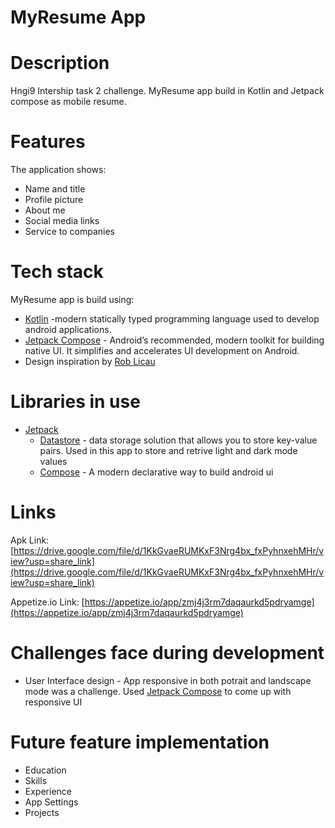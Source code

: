 # MyResume App
# Description
Hngi9 Intership task 2 challenge. MyResume app build in Kotlin and Jetpack compose as mobile resume.

# Features
The application shows:
- Name and title
- Profile picture
- About me
- Social media links
- Service to companies

# Tech stack
MyResume app is build using:
- [Kotlin](https://developer.android.com/kotlin) -modern statically typed programming language used to develop android applications. 
- [Jetpack Compose](https://developer.android.com/jetpack/compose) - Android’s recommended, modern toolkit for building native UI. It simplifies and accelerates UI development on Android.
- Design inspiration by [Rob Licau](https://dribbble.com/shots/5438724-Resume-Mobile-App-for-iOS-Black-White?utm_source=Pinterest_Shot&utm_campaign=RobertLicau&utm_content=Resume+Mobile+App+for+iOS+%28Black+%26+White%29&utm_medium=Social_Share)

# Libraries in use
- [Jetpack](https://developer.android.com/jetpack)
    -   [Datastore](https://developer.android.com/topic/libraries/architecture/datastore) -  data storage solution that allows you to store key-value pairs. Used in this app to store and retrive light and dark mode values
    -   [Compose](https://developer.android.com/jetpack/compose) -  A modern declarative way to build android ui

# Links 
Apk Link: [https://drive.google.com/file/d/1KkGvaeRUMKxF3Nrg4bx_fxPyhnxehMHr/view?usp=share_link](https://drive.google.com/file/d/1KkGvaeRUMKxF3Nrg4bx_fxPyhnxehMHr/view?usp=share_link)

Appetize.io Link: [https://appetize.io/app/zmj4j3rm7daqaurkd5pdryamge](https://appetize.io/app/zmj4j3rm7daqaurkd5pdryamge)

# Challenges face during development
- User Interface design - App responsive in both potrait and landscape mode was a challenge. Used [Jetpack Compose](https://developer.android.com/jetpack/compose) to come up with responsive UI
# Future feature implementation
- Education
- Skills
- Experience
- App Settings
- Projects
